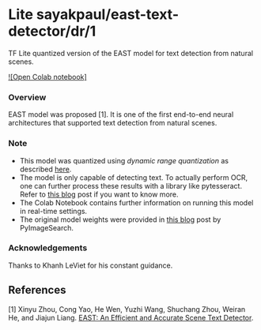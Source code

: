 # Lite sayakpaul/east-text-detector/dr/1
TF Lite quantized version of the EAST model for text detection from natural scenes.

<!-- parent-model: sayakpaul/east-text-detector/1 -->
<!-- asset-path: https://github.com/sayakpaul/Adventures-in-TensorFlow-Lite/releases/download/v0.6.0/east_model_dr.tar.gz -->

[![Open Colab notebook]](https://colab.research.google.com/github/sayakpaul/Adventures-in-TensorFlow-Lite/blob/master/EAST_TFLite.ipynb)

### Overview
EAST model was proposed [1]. It is one of the first end-to-end neural architectures that supported text detection from natural scenes. 

### Note
- This model was quantized using _dynamic range quantization_ as described [here](https://www.tensorflow.org/lite/performance/post_training_quant).
- The model is only capable of detecting text. To actually perform OCR, one can further process these results with a library like pytesseract. Refer to [this blog](https://www.pyimagesearch.com/2018/09/17/opencv-ocr-and-text-recognition-with-tesseract/) post if you want to know more.
- The Colab Notebook contains further information on running this model in real-time settings. 
- The original model weights were provided in [this blog](https://www.pyimagesearch.com/2018/08/20/opencv-text-detection-east-text-detector/) post by PyImageSearch. 

### Acknowledgements
Thanks to Khanh LeViet for his constant guidance.

References
--------------
[1] Xinyu Zhou, Cong Yao, He Wen, Yuzhi Wang, Shuchang Zhou, Weiran He, and Jiajun Liang. [EAST: An Efficient and Accurate Scene Text Detector](https://arxiv.org/abs/1704.03155). 